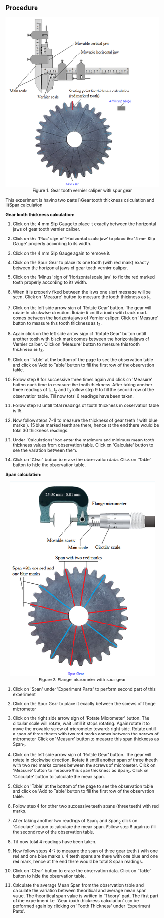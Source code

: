 ## Procedure


<div align="center">
<img class="img-fluid"  src="./images/conn.png" alt=""><br> 
Figure 1. Gear tooth vernier caliper with spur gear          
</div>


This experiment is having two parts i)Gear tooth thickness calculation and ii)Span calculation

**Gear tooth thickness calculation:**
1. Click on the 4 mm Slip Gauge to place it exactly between the horizontal jaws of gear tooth vernier caliper.

2. Click on the 'Plus' sign of 'Horizontal scale jaw' to place the '4 mm Slip Gauge' properly according to its width.

3. Click on the 4 mm Slip Gauge again to remove it.

4. Click on the Spur Gear to place its one tooth (with red mark) exactly between the horizontal jaws of gear tooth vernier caliper.

5. Click on the 'Minus' sign of 'Horizontal scale jaw' to fix the red marked tooth properly according to its width.

6. When it is properly fixed between the jaws one alert message will be seen. Click on 'Measure' button to measure the tooth thickness as t<sub>1</sub>.

7. Click on the left side arrow sign of 'Rotate Gear' button. The gear will rotate in clockwise direction. Rotate it untill a tooth with black mark
comes between the horizontaljaws of Vernier caliper. Click on 'Measure' button to measure this tooth thickness as t<sub>2</sub>.

8. Again click on the left side arrow sign of 'Rotate Gear' button untill another tooth with black mark
comes between the horizontaljaws of Vernier caliper. Click on 'Measure' button to measure this tooth thickness as t<sub>3</sub>.

9. Click on 'Table' at the bottom of the page to see the observation table and click on 'Add to Table' button to fill the first row of the observation table.

10. Follow step 8 for successive three times again and click on 'Measure' button each time to measure the tooth thickness. After taking another
three readings of t<sub>1</sub>, t<sub>2</sub> and t<sub>3</sub> follow step 9 to fill the second row of the observation table. Till now total 6 readings have been taken.

11. Follow step 10 untill total readings of tooth thickness in observation table is 15.

12. Now follow steps 7-11 to measure the thickness of gear teeth ( with blue marks ). 15 blue marked teeth are there, hence at the end there would be total 30 thickness readings.

13. Under 'Calculations' box enter the maximum and minimum mean tooth thickness values from observation table. Click on 'Calculate' button to see the variation
between them.

14. Click on 'Clear' button to erase the observation data. Click on 'Table' button to hide the observation table.


**Span calculation:**

<div align="center">
<img class="img-fluid"  src="./images/conn2.png" alt=""><br> 
Figure 2. Flange micrometer with spur gear          
</div>


1. Click on 'Span' under 'Experiment Parts' to perform second part of this experiment.

2. Click on the Spur Gear to place it exactly between the screws of flange micrometer.

3. Click on the right side arrow sign of 'Rotate Micrometer' button. The circular scale will rotate, wait untill it stops rotating. Again rotate it to move the movable screw of micrometer towards right side. Rotate untill a span of three theeth with two red marks comes between the screws of micrometer. Click on 'Measure' button to measure this span thickness as Span<sub>1</sub>.

4. Click on the left side arrow sign of 'Rotate Gear' button. The gear will rotate in clockwise direction. Rotate it untill another span of three theeth with two red marks comes between the screws of micrometer. Click on 'Measure' button to measure this span thickness as Span<sub>2</sub>.
Click on 'Calculate' button to calculate the mean span.

5. Click on 'Table' at the bottom of the page to see the observation table and click on 'Add to Table' button to fill the first row of the observation table.

6. Follow step 4 for other two successive teeth spans (three teeth) with red marks.

7. After taking another two readings of Span<sub>1</sub> and Span<sub>2</sub> click on 'Calculate' button to calculate the mean span. Follow step 5 again to fill the second row of the observation table.

8. Till now total 4 readings have been taken.

9. Now follow steps 4-7 to measure the span of three gear teeth ( with one red and one blue marks ). 4 teeth spans are there with one blue and one red mark, hence at the end there would be total 8 span readings.

10. Click on 'Clear' button to erase the observation data. Click on 'Table' button to hide the observation table.

11. Calculate the average Mean Span from the observation table and calculate the variation between theoritical and average mean span value. The theoritical span value is written in 'Theory' part. The first part of the experiment i.e. 'Gear tooth thickness calculation' can be performed again by clicking on 'Tooth Thickness' under 'Experiment Parts'.

  